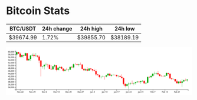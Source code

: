 # Bitcoin Stats

BTC/USDT|24h change|24h high|24h low|
|---|---|---|---|
|$39674.99|1.72%|$39855.70|$38189.19|

<img src="./chart.svg">
